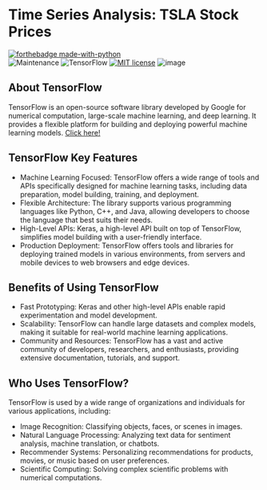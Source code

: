 # Time Series Analysis: TSLA Stock Prices
[![forthebadge made-with-python](http://ForTheBadge.com/images/badges/made-with-python.svg)](https://www.python.org/)<br>
![Maintenance]( https://img.shields.io/badge/Maintenance-Yes-green)
![TensorFlow]( https://img.shields.io/badge/TensorFlow-v2.15.0-ff8500)
[![MIT license](https://img.shields.io/badge/License-MIT-blue.svg)](https://github.com/rahfianugerah/tesla-timeseries-analysis/blob/main/LICENSE)
![image](https://github.com/rxzv/rpsic/assets/156213717/694cbca1-60dd-47ff-9a87-74efcc559bbb)

## About TensorFlow
TensorFlow is an open-source software library developed by Google for numerical computation, large-scale machine learning, and deep learning. 
It provides a flexible platform for building and deploying powerful machine learning models. [Click here!](https://github.com/tensorflow/tensorflow)

## TensorFlow Key Features
- Machine Learning Focused: TensorFlow offers a wide range of tools and APIs specifically designed for machine learning tasks, including data preparation, model building, training, and deployment.
- Flexible Architecture: The library supports various programming languages like Python, C++, and Java, allowing developers to choose the language that best suits their needs.
- High-Level APIs: Keras, a high-level API built on top of TensorFlow, simplifies model building with a user-friendly interface.
- Production Deployment: TensorFlow offers tools and libraries for deploying trained models in various environments, from servers and mobile devices to web browsers and edge devices.

## Benefits of Using TensorFlow
- Fast Prototyping: Keras and other high-level APIs enable rapid experimentation and model development.
- Scalability: TensorFlow can handle large datasets and complex models, making it suitable for real-world machine learning applications.
- Community and Resources: TensorFlow has a vast and active community of developers, researchers, and enthusiasts, providing extensive documentation, tutorials, and support.

## Who Uses TensorFlow?
TensorFlow is used by a wide range of organizations and individuals for various applications, including:

- Image Recognition: Classifying objects, faces, or scenes in images.
- Natural Language Processing: Analyzing text data for sentiment analysis, machine translation, or chatbots.
- Recommender Systems: Personalizing recommendations for products, movies, or music based on user preferences.
- Scientific Computing: Solving complex scientific problems with numerical computations.
